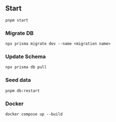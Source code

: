 ## Start

```
pnpm start
```

### Migrate DB

```
npx prisma migrate dev --name <migration name>
```

### Update Schema

```
npx prisma db pull
```

### Seed data

```
pnpm db:restart
```

### Docker

```
docker compose up --build
```

